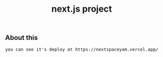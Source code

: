 <h1 align="center">
  next.js project
  <img src="" alt=""> 
</h1>

&nbsp;
## About this ##
<pre>
you can see it's deploy at https://nextspaceyam.vercel.app/ & https://nextspaceyam.netlify.app/
</pre>
